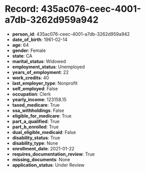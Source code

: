 # Record: 435ac076-ceec-4001-a7db-3262d959a942

- **person_id**: 435ac076-ceec-4001-a7db-3262d959a942
- **date_of_birth**: 1961-02-14
- **age**: 64
- **gender**: Female
- **state**: CA
- **marital_status**: Widowed
- **employment_status**: Unemployed
- **years_of_employment**: 22
- **work_credits**: 40
- **last_employer_type**: Nonprofit
- **self_employed**: False
- **occupation**: Clerk
- **yearly_income**: 123158.15
- **taxed_medicare**: True
- **ssa_withholdings**: False
- **eligible_for_medicare**: True
- **part_a_qualified**: True
- **part_b_enrolled**: True
- **dual_eligible_medicaid**: False
- **disability_status**: True
- **disability_type**: None
- **enrollment_date**: 2021-01-22
- **requires_documentation_review**: True
- **missing_documents**: None
- **application_status**: Under Review